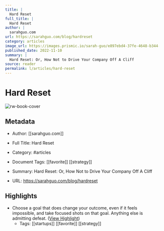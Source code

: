 ```yaml
---
title: |
  Hard Reset
full_title: |
  Hard Reset
author: |
  sarahguo.com
url: https://sarahguo.com/blog/hardreset
category: articles
image_url: https://images.prismic.io/sarah-guo/e897ebd4-37fe-4648-b344-0ac969bb6487_cliff.jpeg?auto=compress,format&rect=0,101,634,634&w=634&h=634
published_date: 2022-11-10
summary: |
  Hard Reset: Or, How Not to Drive Your Company Off A Cliff
source: reader
permalink: l/articles/hard-reset
---
```

# Hard Reset

![rw-book-cover](https://images.prismic.io/sarah-guo/e897ebd4-37fe-4648-b344-0ac969bb6487_cliff.jpeg?auto=compress,format&rect=0,101,634,634&w=634&h=634)

## Metadata
- Author: [[sarahguo.com]]
- Full Title: Hard Reset
- Category: #articles
- Document Tags: [[favorite]] [[strategy]] 
- Summary: Hard Reset: Or, How Not to Drive Your Company Off A Cliff

- URL: https://sarahguo.com/blog/hardreset

## Highlights
- Choose a goal that does change your outcome, even if it feels impossible, and take focused shots on that goal. Anything else is admitting defeat. ([View Highlight](https://read.readwise.io/read/01gnvfwma806dxmm1vrq6q6dcd))
    - Tags: [[startups]] [[favorite]] [[strategy]] 


